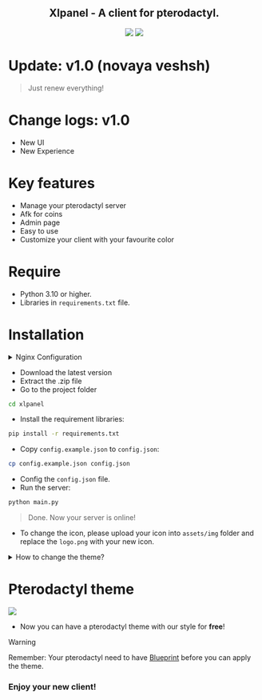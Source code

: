 <div align="center">
<h2>Xlpanel - A client for pterodactyl.</h2>
<img src="https://img.shields.io/badge/Version-1.0-0040ff.svg"></img>
<img src="https://img.shields.io/badge/Codename-novaya_veshsh-0000aa.svg"></img>
</div>

# Update: v1.0 (novaya veshsh)
> Just renew everything!

# Change logs: v1.0
- New UI
- New Experience

# Key features
* Manage your pterodactyl server
* Afk for coins
* Admin page
* Easy to use
* Customize your client with your favourite color

# Require
- Python 3.10 or higher.
- Libraries in `requirements.txt` file.

# Installation
<details>

<summary>Nginx Configuration</summary>

## If you are using nginx for webserver, you need to do this step before the main installation:

- Create a nginx's conf file:
``` bash
sudo touch /etc/nginx/sites-available/<name_you_want>.conf
```

- Paste this code into that file:
```conf
server {
    listen 80;
    listen [::]:80;
    listen 443 ssl;
    listen [::]:443 ssl;

    server_name <server_name>;

    ssl_certificate <path_to_ssl_file>;
    ssl_certificate_key <path_to_cert_file>;

    location / {
        proxy_pass http://localhost:<port>;
        proxy_http_version 1.1;
        proxy_set_header Upgrade $http_upgrade;
        proxy_set_header Connection 'upgrade';
        proxy_set_header Host $host;
        proxy_cache_bypass $http_upgrade;
        proxy_set_header    X-Real-IP $remote_addr;
    }
}
```

- Link that file to `sites-enabled` folder:
```bash
sudo ln -s /etc/nginx/sites-available/<name_you_want>.conf /etc/nginx/sites-enabled/<name_you_want>.conf
```

- Restart the nginx:
    + ubuntu: `sudo systemctl restart nginx`
    + alpine: `sudo service restart nginx`

> Done. Now you can go to the main installation!

</details>

- Download the latest version
- Extract the .zip file
- Go to the project folder
```bash
cd xlpanel
```
- Install the requirement libraries:
```bash
pip install -r requirements.txt
```
- Copy `config.example.json` to `config.json`:
```bash
cp config.example.json config.json
```
- Config the `config.json` file.
- Run the server:
```bash
python main.py
```
> Done. Now your server is online!

- To change the icon, please upload your icon into `assets/img` folder and replace the `logo.png` with your new icon.

<details>

<summary>How to change the theme?</summary>

- Edit the `sass/_data.scss` file
- You can change:
    + primary color: `$pcolor`
    + background color: `$bgcolor`
    + text color: `$text-color`
- After that, run the `bprj.py` to compile all the sass file into css.

</details>

# Pterodactyl theme
<img src="https://i.imgur.com/PL3CRTX.png"></ing>

* Now you can have a pterodactyl theme with our style for **free**!
> [!WARNING]
> Remember: Your pterodactyl need to have [Blueprint](https://blueprint.zip/) before you can apply the theme.

### **Enjoy your new client!**
